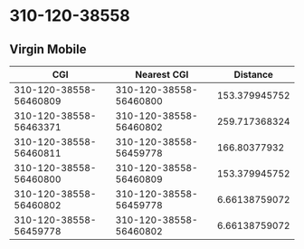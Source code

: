 # 310-120-38558
## Virgin Mobile


| CGI | Nearest CGI | Distance |
|-----|-------------|----------|
| 310-120-38558-56460809 | 310-120-38558-56460800 | 153.379945752 |
| 310-120-38558-56463371 | 310-120-38558-56460802 | 259.717368324 |
| 310-120-38558-56460811 | 310-120-38558-56459778 | 166.80377932 |
| 310-120-38558-56460800 | 310-120-38558-56460809 | 153.379945752 |
| 310-120-38558-56460802 | 310-120-38558-56459778 | 6.66138759072 |
| 310-120-38558-56459778 | 310-120-38558-56460802 | 6.66138759072 |
